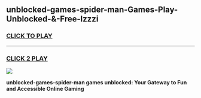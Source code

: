 
## unblocked-games-spider-man-Games-Play-Unblocked-&-Free-lzzzi
<h3>
<a href="https://premium76.site?title=unblocked-games-spider-man&ref=24A">CLICK TO PLAY</a></h3>
<hr>

<h3>
<a href="https://premium76.site?title=unblocked-games-spider-man&ref=24A">CLICK 2 PLAY</a>
  
</h3>

<a href="https://premium76.site?title=unblocked-games-spider-man&ref=24A"><img src="https://clearcache.store/games.png"></a>


**unblocked-games-spider-man games unblocked: Your Gateway to Fun and Accessible Online Gaming**
